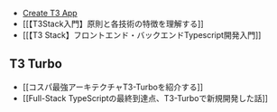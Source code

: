 - [Create T3 App](https://create.t3.gg/)
- [[【T3Stack入門】原則と各技術の特徴を理解する]]
- [[【T3 Stack】フロントエンド・バックエンドTypescript開発入門]]

## T3 Turbo
- [[コスパ最強アーキテクチャT3-Turboを紹介する]]
- [[Full-Stack TypeScriptの最終到達点、T3-Turboで新規開発した話]]
